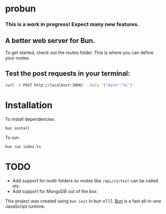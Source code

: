 # probun
### This is a work in progress! Expect many new features.

## A better web server for Bun.

To get started, check out the routes folder. This is where you can define your routes.

## Test the post requests in your terminal:

```bash
curl -X POST http://localhost:3000/ --data '{"data":"hi"}'
```

# Installation

To install dependencies:

```bash
bun install
```

To run:

```bash
bun run index.ts
```

# TODO
- Add support for multi-folders so routes like `/api/v1/test` can be called etc.
- Add support for MongoDB out of the box

This project was created using `bun init` in bun v1.1.1. [Bun](https://bun.sh) is a fast all-in-one JavaScript runtime.
